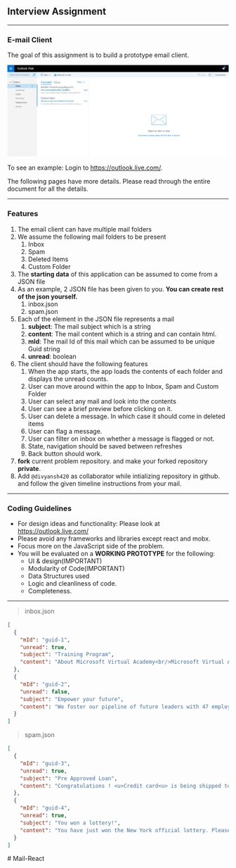 ## Interview Assignment

<hr>

### E-mail Client

The goal of this assignment is to build a prototype email client.

<img src="output.jpg" alt="email-preview">

To see an example: Login to https://outlook.live.com/.

The following pages have more details. Please read through the entire document for all the details.

<hr>

### Features

1. The email client can have multiple mail folders
2. We assume the following mail folders to be present
   1. Inbox
   2. Spam
   3. Deleted Items
   4. Custom Folder
3. The **starting data** of this application can be assumed to come from a JSON file
4. As an example, 2 JSON file has been given to you. **You can create rest of the json yourself.**
   1. inbox.json
   2. spam.json
5. Each of the element in the JSON file represents a mail
   1. **subject**: The mail subject which is a string
   2. **content**: The mail content which is a string and can contain html.
   3. **mId**: The mail Id of this mail which can be assumed to be unique Guid string
   4. **unread**: boolean
6. The client should have the following features
   1. When the app starts, the app loads the contents of each folder and displays the unread counts.
   2. User can move around within the app to Inbox, Spam and Custom Folder
   3. User can select any mail and look into the contents
   4. User can see a brief preview before clicking on it.
   5. User can delete a message. In which case it should come in deleted items
   6. User can flag a message.
   7. User can filter on inbox on whether a message is flagged or not.
   8. State, navigation should be saved between refreshes
   9. Back button should work.
7. **fork** current problem repository. and make your forked repository **private**.
8. Add `@divyansh420` as collaborator while intializing repository in github. and follow the given timeline instructions from your mail.

<hr>

### Coding Guidelines

- For design ideas and functionality: Please look at https://outlook.live.com/
- Please avoid any frameworks and libraries except react and mobx.
- Focus more on the JavaScript side of the problem.
- You will be evaluated on a **WORKING PROTOTYPE** for the following:
  - UI & design(IMPORTANT)
  - Modularity of Code(IMPORTANT)
  - Data Structures used
  - Logic and cleanliness of code.
  - Completeness.

<hr>

> inbox.json

```json
[
  {
    "mId": "guid-1",
    "unread": true,
    "subject": "Training Program",
    "content": "About Microsoft Virtual Academy<br/>Microsoft Virtual Academy provides free online training by world-class experts to help you build your technical skills and advance your career. Make it your destination of choice to get started on the latest Microsoft technologies and join this vibrant community."
  },
  {
    "mId": "guid-2",
    "unread": false,
    "subject": "Empower your future",
    "content": "We foster our pipeline of future leaders with 47 employee networks and 7 global employee resource groups, servicing an active community of thousands across Microsoft"
  }
]
```

> spam.json

```json
[
  {
    "mId": "guid-3",
    "unread": true,
    "subject": "Pre Approved Loan",
    "content": "Congratulations ! <u>Credit card<u> is being shipped to you today!"
  },
  {
    "mId": "guid-4",
    "unread": true,
    "subject": "You won a lottery!",
    "content": "You have just won the New York official lottery. Please send us your address so that we may start the transfer."
  }
]
```
#   M a i l - R e a c t 
 
 